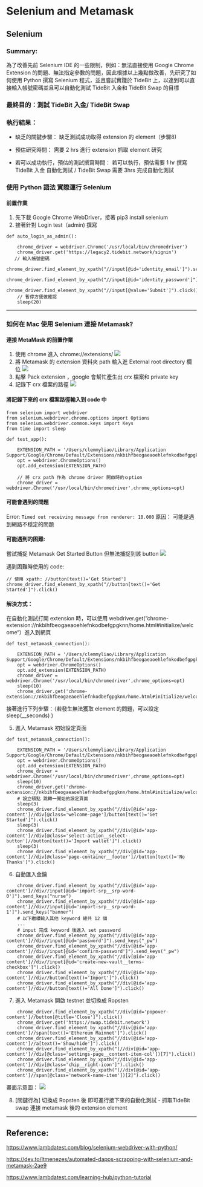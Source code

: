 # Selenium and Ｍetamask
## Selenium 
### Summary:
為了改善先前 Selenium IDE 的一些限制，例如：無法直接使用 Google Chrome Extension 的問題、無法指定參數的問題，因此根據以上幾點做改善，先研究了如何使用 Python 撰寫 Selenium 程式，並且嘗試實踐於 TideBit 上，以達到可以直接輸入帳號密碼並且可以自動化測試 TideBit 入金和 TideBit Swap 的目標

### 最終目的：測試 TideBit 入金/ TideBit Swap 

### 執行結果：

- 缺乏的關鍵步驟：
缺乏測試成功取得 extension 的 element（步驟8)

- 預估研究時間：
需要 2 hrs 進行 extension 抓取 element 研究

- 若可以成功執行，預估的測試撰寫時間：
若可以執行，預估需要 1 hr 撰寫 TideBit 入金 自動化測試 / TideBit Swap 需要 3hrs 完成自動化測試 

### 使用 Python 語法 實際運行 Selenium 
#### 前置作業
1. 先下載 Google Chrome WebDriver，接著 pip3 install selenium
2. 接著針對 Login test（admin) 撰寫
```
def auto_login_as_admin():

    chrome_driver = webdriver.Chrome('/usr/local/bin/chromedriver')
    chrome_driver.get('https://legacy2.tidebit.network/signin')
   // 輸入帳號密碼
    chrome_driver.find_element_by_xpath("//input[@id='identity_email']").send_keys("clemmy.liao@mermer.cc")  
    chrome_driver.find_element_by_xpath("//input[@id='identity_password']").send_keys("1234royal")  
    chrome_driver.find_element_by_xpath("//input[@value='Submit']").click()
    // 暫停方便做確認
    sleep(20)
``` 

---
### 如何在 Mac 使用 Selenium 連接 Metamask?
#### 連接 MetaMask 的前置作業
1. 使用 chrome 進入 chrome://extensions/
![](https://i.imgur.com/RQwwaMI.png)
2. 將 Metamask 的 extension 資料夾 path 輸入進 External root directory 欄位
![](https://i.imgur.com/eWG1pOD.png)
3. 點擊 Pack extension ，google 會幫忙產生出 crx 檔案和 private key
4. 記錄下 crx 檔案的路徑
![](https://i.imgur.com/7hlWlT0.png)
#### 將記錄下來的 crx 檔案路徑輸入到 code 中
```
from selenium import webdriver
from selenium.webdriver.chrome.options import Options
from selenium.webdriver.common.keys import Keys
from time import sleep
 
def test_app():

    EXTENSION_PATH = '/Users/clemmyliao/Library/Application Support/Google/Chrome/Default/Extensions/nkbihfbeogaeaoehlefnkodbefgpgknn/10.14.3_0.crx'
    opt = webdriver.ChromeOptions()
    opt.add_extension(EXTENSION_PATH)
    
    // 將 crx path 作為 chrome driver 開啟時的ｏption
    chrome_driver = webdriver.Chrome('/usr/local/bin/chromedriver',chrome_options=opt)
```
#### 可能會遇到的問題
Error: `Timed out receiving message from renderer: 10.000`
原因： 可能是遇到網路不穩定的問題

#### 可能遇到的困難:
嘗試捕捉 Metamask Get Started Button 但無法捕捉到該 button
![](https://i.imgur.com/pPgSXIV.png)

遇到困難時使用的 code:
```
// 使用 xpath: //button[text()='Get Started']
chrome_driver.find_element_by_xpath("//button[text()='Get Started']").click()
```
#### 解決方式：
在自動化測試打開 extension 時，可以使用 webdriver.get(”chrome-extension://nkbihfbeogaeaoehlefnkodbefgpgknn/home.html#initialize/welcome“）進入到網頁
```
def test_metamask_connection(): 

    EXTENSION_PATH = '/Users/clemmyliao/Library/Application Support/Google/Chrome/Default/Extensions/nkbihfbeogaeaoehlefnkodbefgpgknn/10.14.3_0.crx'
    opt = webdriver.ChromeOptions()
    opt.add_extension(EXTENSION_PATH)
    chrome_driver = webdriver.Chrome('/usr/local/bin/chromedriver',chrome_options=opt)
    sleep(10)
    chrome_driver.get('chrome-extension://nkbihfbeogaeaoehlefnkodbefgpgknn/home.html#initialize/welcome')
```
接著進行下列步驟：（若發生無法獲取 element 的問題，可以設定 sleep(__seconds) )

5. 進入 Metamask 初始設定頁面
```
def test_metamask_connection(): 

    EXTENSION_PATH = '/Users/clemmyliao/Library/Application Support/Google/Chrome/Default/Extensions/nkbihfbeogaeaoehlefnkodbefgpgknn/10.14.3_0.crx'
    opt = webdriver.ChromeOptions()
    opt.add_extension(EXTENSION_PATH)
    chrome_driver = webdriver.Chrome('/usr/local/bin/chromedriver',chrome_options=opt)
    sleep(10)
    chrome_driver.get('chrome-extension://nkbihfbeogaeaoehlefnkodbefgpgknn/home.html#initialize/welcome')
    # 設立頓點 跳轉一開始的設定頁面
    sleep(3)
    chrome_driver.find_element_by_xpath("//div[@id='app-content']//div[@class='welcome-page']/button[text()='Get Started']").click()
    sleep(3)
    chrome_driver.find_element_by_xpath("//div[@id='app-content']//div[@class='select-action__select-button']//button[text()='Import wallet']").click()
    sleep(3)
    chrome_driver.find_element_by_xpath("//div[@id='app-content']//div[@class='page-container__footer']//button[text()='No Thanks']").click()
```
6. 自動匯入金鑰
```
    chrome_driver.find_element_by_xpath("//div[@id='app-content']//div//input[@id='import-srp__srp-word-0']").send_keys("nurse") 
    chrome_driver.find_element_by_xpath("//div[@id='app-content']//div//input[@id='import-srp__srp-word-1']").send_keys("banner")
    # 以下繼續輸入其他 keyword 總共 12 個 
    ...
    # input 完成 keyword 後進入 set password 
    chrome_driver.find_element_by_xpath("//div[@id='app-content']//div//input[@id='password']").send_keys("_pw")
    chrome_driver.find_element_by_xpath("//div[@id='app-content']//div//input[@id='confirm-password']").send_keys("_pw")
    chrome_driver.find_element_by_xpath("//div[@id='app-content']//div//input[@id='create-new-vault__terms-checkbox']").click()
    chrome_driver.find_element_by_xpath("//div[@id='app-content']//div//button[text()='Import']").click()
    chrome_driver.find_element_by_xpath("//div[@id='app-content']//div//button[text()='All Done']").click()
```
7. 進入 Metamask 開啟 testnet 並切換成 Ropsten
```
    chrome_driver.find_element_by_xpath("//div[@id='popover-content']//button[@title='Close']").click()
    chrome_driver.get('https://swap.tidebit.network')
    chrome_driver.find_element_by_xpath("//div[@id='app-content']//span[text()='Ethereum Mainnet']").click()
    chrome_driver.find_element_by_xpath("//div[@id='app-content']//a[text()='Show/hide']").click()
    chrome_driver.find_element_by_xpath("(//div[@id='app-content']//div[@class='settings-page__content-item-col'])[7]").click()
    chrome_driver.find_element_by_xpath("//div[@id='app-content']//div[@class='chip__right-icon']").click()
    chrome_driver.find_element_by_xpath("(//div[@id='app-content']//span[@class='network-name-item'])[2]").click()
```
畫面示意圖：
![](https://i.imgur.com/FSIl6Tm.png)

8. [關鍵行為] 切換成 Ropsten 後 即可進行接下來的自動化測試 - 抓取TideBit swap 連接 metamask 後的 extension element
---
## Reference:
https://www.lambdatest.com/blog/selenium-webdriver-with-python/

https://dev.to/ltmenezes/automated-dapps-scrapping-with-selenium-and-metamask-2ae9

https://www.lambdatest.com/learning-hub/python-tutorial

